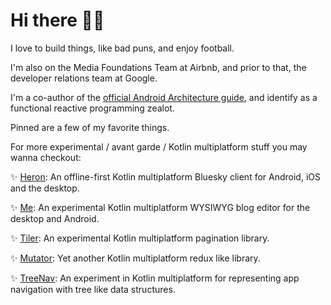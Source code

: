 # Hi there 👋🏿

I love to build things, like bad puns, and enjoy football. 

I'm also on the Media Foundations Team at Airbnb, and prior to that, the developer relations team at Google.

I'm a co-author of the [official Android Architecture guide](https://developer.android.com/topic/architecture), and identify as a functional reactive programming zealot.

Pinned are a few of my favorite things.

For more experimental / avant garde / Kotlin multiplatform stuff you may wanna checkout:

✨ [Heron](https://github.com/tunjid/heron): An offline-first Kotlin multiplatform Bluesky client for Android, iOS and the desktop.

✨ [Me](https://github.com/tunjid/me): An experimental Kotlin multiplatform WYSIWYG blog editor for the desktop and Android.

✨ [Tiler](https://github.com/tunjid/Tiler): An experimental Kotlin multiplatform pagination library.

✨ [Mutator](https://github.com/tunjid/Mutator): Yet another Kotlin multiplatform redux like library.

✨ [TreeNav](https://github.com/tunjid/treeNav): An experiment in Kotlin multiplatform for representing app navigation with tree like data structures.


<!--
**tunjid/tunjid** is a ✨ _special_ ✨ repository because its `README.md` (this file) appears on your GitHub profile.

Here are some ideas to get you started:

- 🔭 I’m currently working on ...
- 🌱 I’m currently learning ...
- 👯 I’m looking to collaborate on ...
- 🤔 I’m looking for help with ...
- 💬 Ask me about ...
- 📫 How to reach me: ...
- 😄 Pronouns: ...
- ⚡ Fun fact: ...
-->
